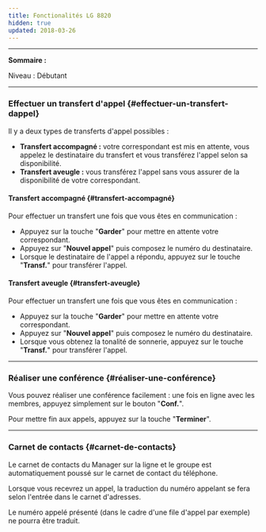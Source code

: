 ```yaml
---
title: Fonctionalités LG 8820
hidden: true
updated: 2018-03-26
---
```


------------------------------------------------------------------------

**Sommaire :**

Niveau : Débutant

------------------------------------------------------------------------

### Effectuer un transfert d'appel {#effectuer-un-transfert-dappel}

Il y a deux types de transferts d'appel possibles :

-   **Transfert accompagné :** votre correspondant est mis en attente, vous appelez le destinataire du transfert et vous transférez l'appel selon sa disponibilité.
-   **Transfert aveugle :** vous transférez l'appel sans vous assurer de la disponibilité de votre correspondant.

#### Transfert accompagné {#transfert-accompagné}

Pour effectuer un transfert une fois que vous êtes en communication :

-   Appuyez sur la touche "**Garder**" pour mettre en attente votre correspondant.
-   Appuyez sur "**Nouvel appel**" puis composez le numéro du destinataire.
-   Lorsque le destinataire de l'appel a répondu, appuyez sur le touche "**Transf.**" pour transférer l'appel.

#### Transfert aveugle {#transfert-aveugle}

Pour effectuer un transfert une fois que vous êtes en communication :

-   Appuyez sur la touche "**Garder**" pour mettre en attente votre correspondant.
-   Appuyez sur "**Nouvel appel**" puis composez le numéro du destinataire.
-   Lorsque vous obtenez la tonalité de sonnerie, appuyez sur le touche "**Transf.**" pour transférer l'appel.

------------------------------------------------------------------------

### Réaliser une conférence {#réaliser-une-conférence}

Vous pouvez réaliser une conférence facilement : une fois en ligne avec les membres, appuyez simplement sur le bouton "**Conf.**".

Pour mettre fin aux appels, appuyez sur la touche "**Terminer**".

------------------------------------------------------------------------

### Carnet de contacts {#carnet-de-contacts}

Le carnet de contacts du Manager sur la ligne et le groupe est automatiquement poussé sur le carnet de contact du téléphone.

Lorsque vous recevrez un appel, la traduction du numéro appelant se fera selon l'entrée dans le carnet d'adresses.

Le numéro appelé présenté (dans le cadre d'une file d'appel par exemple) ne pourra être traduit.

